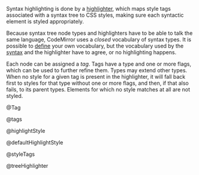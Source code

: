 Syntax highlighting is done by a
[highlighter](#highlight.highlighter), which maps style tags
associated with a syntax tree to CSS styles, making sure each
syntactic element is styled appropriately.

Because syntax tree node types and highlighters have to be able to
talk the same language, CodeMirror uses a _closed_ vocabulary of
syntax types. It is possible to [define](#highlight.TagSystem) your
own vocabulary, but the vocabulary used by the
[syntax](#state.EditorState^syntax) and the highlighter have to agree,
or no highlighting happens.

Each node can be assigned a _tag_. Tags have a type and one or more
flags, which can be used to further refine them. Types may extend
other types. When no style for a given tag is present in the
highlighter, it will fall back first to styles for that type without
one or more flags, and then, if that also fails, to its parent types.
Elements for which no style matches at all are not styled.

@Tag

@tags

@highlightStyle

@defaultHighlightStyle

@styleTags

@treeHighlighter
